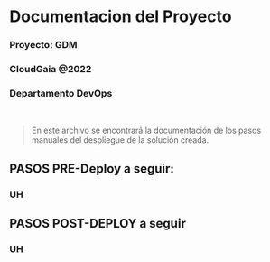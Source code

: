 # Documentacion del Proyecto
### Proyecto: GDM
### CloudGaia @2022

### Departamento DevOps
​
> En este archivo se encontrará la documentación de los pasos manuales del despliegue de la solución creada.
​
## PASOS PRE-Deploy a seguir:

### UH

## PASOS POST-DEPLOY a seguir

### UH
